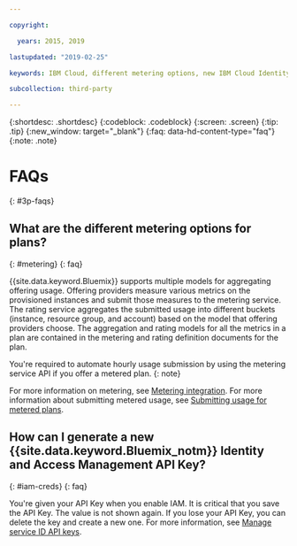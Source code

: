 ```yaml
---

copyright:

  years: 2015, 2019

lastupdated: "2019-02-25"

keywords: IBM Cloud, different metering options, new IBM Cloud Identity, faqs 

subcollection: third-party

---
```


{:shortdesc: .shortdesc}
{:codeblock: .codeblock}
{:screen: .screen}
{:tip: .tip}
{:new_window: target="_blank"}
{:faq: data-hd-content-type="faq"}
{:note: .note}

# FAQs
{: #3p-faqs}

## What are the different metering options for plans?
{: #metering}
{: faq}

{{site.data.keyword.Bluemix}} supports multiple models for aggregating offering usage. Offering providers measure various metrics on the provisioned instances and submit those measures to the metering service. The rating service aggregates the submitted usage into different buckets (instance, resource group, and account) based on the model that offering providers choose. The aggregation and rating models for all the metrics in a plan are contained in the metering and rating definition documents for the plan.

You're required to automate hourly usage submission by using the metering service API if you offer a metered plan.
{: note}

For more information on metering, see [Metering integration](/docs/third-party?topic=third-party-meteringintera#meteringintera). For more information about submitting metered usage, see [Submitting usage for metered plans](/docs/third-party?topic=third-party-submitusage#submitusage).

## How can I generate a new {{site.data.keyword.Bluemix_notm}} Identity and Access Management API Key?
{: #iam-creds}
{: faq}

You're given your API Key when you enable IAM. It is critical that you save the API Key. The value is not shown again. If you lose your API Key, you can delete the key and create a new one. For more information, see [Manage service ID API keys](/docs/iam?topic=iam-serviceidapikeys#serviceidapikeys). 


